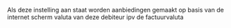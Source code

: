 Als deze instelling aan staat worden aanbiedingen gemaakt op basis van de internet scherm valuta van deze debiteur ipv de factuurvaluta
